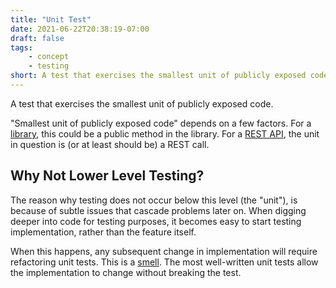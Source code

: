 ```yaml
---
title: "Unit Test"
date: 2021-06-22T20:38:19-07:00
draft: false
tags:
    - concept
    - testing
short: A test that exercises the smallest unit of publicly exposed code.
---
```


A test that exercises the smallest unit of publicly exposed code. 

"Smallest unit of publicly exposed code" depends on a few factors. For a [library](/glossary/library), this could be a public method in the library. For a [REST API](/glossary/rest), the unit in question is (or at least should be) a REST call.

## Why Not Lower Level Testing?

The reason why testing does not occur below this level (the "unit"), is because of subtle issues that cascade problems later on. When digging deeper into code for testing purposes, it becomes easy to start testing implementation, rather than the feature itself.

When this happens, any subsequent change in implementation will require refactoring unit tests. This is a [smell](/glossary/smell). The most well-written unit tests allow the implementation to change without breaking the test.
